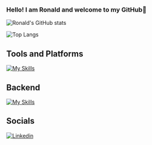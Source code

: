 ### Hello! I am Ronald and welcome to my GitHub👋

![Ronald's GitHub stats](https://github-readme-stats.vercel.app/api?username=oRonold&show_icons=true&theme=onedark)

![Top Langs](https://github-readme-stats.vercel.app/api/top-langs/?username=oRonold&layout=compact&theme=onedark)

## Tools and Platforms
  
 [![My Skills](https://skillicons.dev/icons?i=eclipse,git,github,idea,vscode,stackoverflow)](https://skillicons.dev)

## Backend

[![My Skills](https://skillicons.dev/icons?i=java,py,spring,maven,postgres)](https://skillicons.dev)

## Socials

<a href="https://www.linkedin.com/in/ronald-de-oliveira-farias-274b411a3/">![Linkedin](https://img.shields.io/badge/LinkedIn-0077B5?style=for-the-badge&logo=linkedin&logoColor=dracula)
